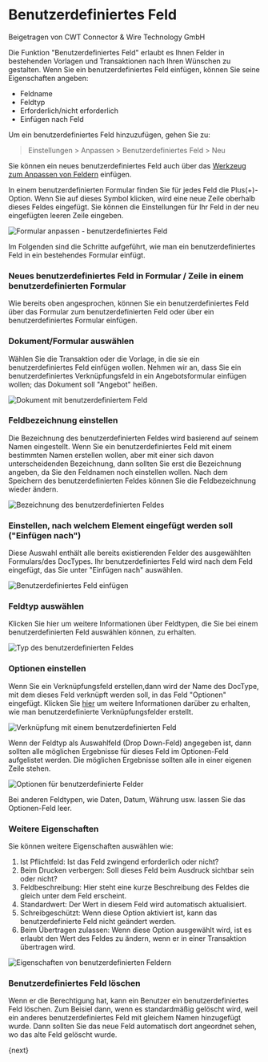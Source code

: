# Benutzerdefiniertes Feld
<span class="text-muted contributed-by">Beigetragen von CWT Connector & Wire Technology GmbH</span>

Die Funktion "Benutzerdefiniertes Feld" erlaubt es Ihnen Felder in bestehenden Vorlagen und Transaktionen nach Ihren Wünschen zu gestalten. Wenn Sie ein benutzerdefiniertes Feld einfügen, können Sie seine Eigenschaften angeben:

* Feldname
* Feldtyp
* Erforderlich/nicht erforderlich
* Einfügen nach Feld

Um ein benutzerdefiniertes Feld hinzuzufügen, gehen Sie zu:

> Einstellungen > Anpassen > Benutzerdefiniertes Feld > Neu

Sie können ein neues benutzerdefiniertes Feld auch über das [Werkzeug zum Anpassen von Feldern]({{docs_base_url}}/user/manual/de/customize-erpnext/customize-form) einfügen.

In einem benutzerdefinierten Formular finden Sie für jedes Feld die Plus(+)-Option. Wenn Sie auf dieses Symbol klicken, wird eine neue Zeile oberhalb dieses Feldes eingefügt. Sie können die Einstellungen für Ihr Feld in der neu eingefügten leeren Zeile eingeben.

![Formular anpassen - benutzerdefiniertes Feld]({{docs_base_url}}/assets/old_images/erpnext/customize-form-custom-field.png)

Im Folgenden sind die Schritte aufgeführt, wie man ein benutzerdefiniertes Feld in ein bestehendes Formular einfügt.

### Neues benutzerdefiniertes Feld in Formular / Zeile in einem benutzerdefinierten Formular

Wie bereits oben angesprochen, können Sie ein benutzerdefiniertes Feld über das Formular zum benutzerdefinierten Feld oder über ein benutzerdefiniertes Formular einfügen.

### Dokument/Formular auswählen

Wählen Sie die Transaktion oder die Vorlage, in die sie ein benutzerdefiniertes Feld einfügen wollen. Nehmen wir an, dass Sie ein benutzerdefiniertes Verknüpfungsfeld in ein Angebotsformular einfügen wollen; das Dokument soll "Angebot" heißen.

![Dokument mit benutzerdefiniertem Feld]({{docs_base_url}}/assets/old_images/erpnext/custom-field-document.png)

### Feldbezeichnung einstellen

Die Bezeichnung des benutzerdefinierten Feldes wird basierend auf seinem Namen eingestellt. Wenn Sie ein benutzerdefiniertes Feld mit einem bestimmten Namen erstellen wollen, aber mit einer sich davon unterscheidenden Bezeichnung, dann sollten Sie erst die Bezeichnung angeben, da Sie den Feldnamen noch einstellen wollen. Nach dem Speichern des benutzerdefinierten Feldes können Sie die Feldbezeichnung wieder ändern.

![Bezeichnung des benutzerdefinierten Feldes]({{docs_base_url}}/assets/old_images/erpnext/custom-field-label.png)

### Einstellen, nach welchem Element eingefügt werden soll ("Einfügen nach")

Diese Auswahl enthält alle bereits existierenden Felder des ausgewählten Formulars/des DocTypes. Ihr benutzerdefiniertes Feld wird nach dem Feld eingefügt, das Sie unter "Einfügen nach" auswählen.

![Benutzerdefiniertes Feld einfügen]({{docs_base_url}}/assets/old_images/erpnext/custom-field-insert.png)

### Feldtyp auswählen

Klicken Sie hier um weitere Informationen über Feldtypen, die Sie bei einem benutzerdefinierten Feld auswählen können, zu erhalten.

![Typ des benutzerdefinierten Feldes]({{docs_base_url}}/assets/old_images/erpnext/custom-field-type.png)

### Optionen einstellen

Wenn Sie ein Verknüpfungsfeld erstellen,dann wird der Name des DocType, mit dem dieses Feld verknüpft werden soll, in das Feld "Optionen" eingefügt. Klicken Sie [hier]({{docs_base_url}}/user/manual/en/customize-erpnext/articles/creating-custom-link-field) um weitere Informationen darüber zu erhalten, wie man benutzerdefinierte Verknüpfungsfelder erstellt.

![Verknüpfung mit einem benutzerdefinierten Feld]({{docs_base_url}}/assets/old_images/erpnext/custom-field-link.png)

Wenn der Feldtyp als Auswahlfeld (Drop Down-Feld) angegeben ist, dann sollten alle möglichen Ergebnisse für dieses Feld im Optionen-Feld aufgelistet werden. Die möglichen Ergebnisse sollten alle in einer eigenen Zeile stehen.

![Optionen für benutzerdefinierte Felder]({{docs_base_url}}/assets/old_images/erpnext/custom-field-option.png)

Bei anderen Feldtypen, wie Daten, Datum, Währung usw. lassen Sie das Optionen-Feld leer.

### Weitere Eigenschaften

Sie können weitere Eigenschaften auswählen wie:

1. Ist Pflichtfeld: Ist das Feld zwingend erforderlich oder nicht?
2. Beim Drucken verbergen: Soll dieses Feld beim Ausdruck sichtbar sein oder nicht?
3. Feldbeschreibung: Hier steht eine kurze Beschreibung des Feldes die gleich unter dem Feld erscheint.
4. Standardwert: Der Wert in diesem Feld wird automatisch aktualisiert.
5. Schreibgeschützt: Wenn diese Option aktiviert ist, kann das benutzerdefinierte Feld nicht geändert werden.
6. Beim Übertragen zulassen: Wenn diese Option ausgewählt wird, ist es erlaubt den Wert des Feldes zu ändern, wenn er in einer Transaktion übertragen wird.

![Eigenschaften von benutzerdefinierten Feldern]({{docs_base_url}}/assets/old_images/erpnext/custom-field-properties.png)

### Benutzerdefiniertes Feld löschen

Wenn er die Berechtigung hat, kann ein Benutzer ein benutzerdefiniertes Feld löschen. Zum Beisiel dann, wenn es standardmäßig gelöscht wird, weil ein anderes benutzerdefiniertes Feld mit gleichem Namen hinzugefügt wurde. Dann sollten Sie das neue Feld automatisch dort angeordnet sehen, wo das alte Feld gelöscht wurde.

{next}
